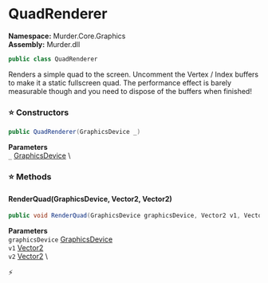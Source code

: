 # QuadRenderer

**Namespace:** Murder.Core.Graphics \
**Assembly:** Murder.dll

```csharp
public class QuadRenderer
```

Renders a simple quad to the screen. Uncomment the Vertex / Index buffers to make it a static fullscreen quad. 
            The performance effect is barely measurable though and you need to dispose of the buffers when finished!

### ⭐ Constructors
```csharp
public QuadRenderer(GraphicsDevice _)
```

**Parameters** \
`_` [GraphicsDevice](https://docs.monogame.net/api/Microsoft.Xna.Framework.Graphics.GraphicsDevice.html) \

### ⭐ Methods
#### RenderQuad(GraphicsDevice, Vector2, Vector2)
```csharp
public void RenderQuad(GraphicsDevice graphicsDevice, Vector2 v1, Vector2 v2)
```

**Parameters** \
`graphicsDevice` [GraphicsDevice](https://docs.monogame.net/api/Microsoft.Xna.Framework.Graphics.GraphicsDevice.html) \
`v1` [Vector2](https://docs.monogame.net/api/Microsoft.Xna.Framework.Vector2.html) \
`v2` [Vector2](https://docs.monogame.net/api/Microsoft.Xna.Framework.Vector2.html) \



⚡